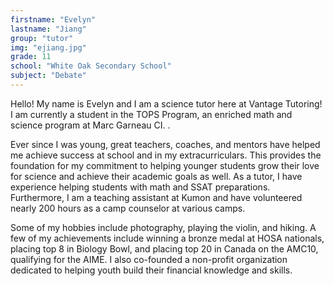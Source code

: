 ```yaml
---
firstname: "Evelyn"
lastname: "Jiang"
group: "tutor"
img: "ejiang.jpg"
grade: 11
school: "White Oak Secondary School"
subject: "Debate"
---
```


Hello! My name is Evelyn and I am a science tutor here at Vantage Tutoring! I am currently a student in the TOPS Program, an enriched math and science program at Marc Garneau CI. .

Ever since I was young, great teachers, coaches, and mentors have helped me achieve success at school and in my extracurriculars. This provides the foundation for my commitment to helping younger students grow their love for science and achieve their academic goals as well. As a tutor, I have experience helping students with math and SSAT preparations. Furthermore, I am a teaching assistant at Kumon and have volunteered nearly 200 hours as a camp counselor at various camps.

Some of my hobbies include photography, playing the violin, and hiking. A few of my achievements include winning a bronze medal at HOSA nationals, placing top 8 in Biology Bowl, and placing top 20 in Canada on the AMC10, qualifying for the AIME. I also co-founded a non-profit organization dedicated to helping youth build their financial knowledge and skills.